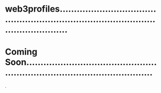 # web3profiles.............................................................................................................
# Coming Soon..................................................................................................
.
